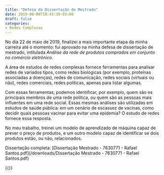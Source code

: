 ```yaml
---
title: "Defesa da Dissertação de Mestrado"
date: 2019-06-08T18:43:35-03:00
draft: false
categories:
- Redes Complexas
---
```

No dia 22 de maio de 2019, finalizei a mais importante etapa da minha carreira até o momento: fui aprovado
na minha defesa de dissertação de mestrado, intitulada *Análise da rede de produtos comprados
em conjunto no comércio eletrônico*.

A área de estudos de redes complexas fornece ferramentas para analisar redes de variados tipos, como
redes biológicas (por exemplo, proteínas associadas a doenças),
redes de comunicação, redes sociais (virtuais ou não),
redes comerciais, redes políticas, apenas para listar algumas.

Com essas ferramentas, podemos identificar, por exemplo, quem são os principais membros de uma rede política,
ou quem são as pessoas mais influentes em uma rede social. Essas mesmas análises são utilizadas em
estudos de saúde pública: em um cenário de escassez de vacinas, como decidir quais pessoas vacinar para
evitar uma epidemia? O estudo de redes fornece essa resposta.

No meu trabalho, treinei um modelo de aprendizado de máquina capaz de prever o preço de produtos,
e um outro modelo capaz de identificar se dois produtos estão, ou não, relacionados.

Dissertação completa: [Dissertação Mestrado - 7630771 - Rafael Santos.pdf](/downloads/Dissertação Mestrado - 7630771 - Rafael Santos.pdf)

{{<youtube sdgvJ207WRA>}}
